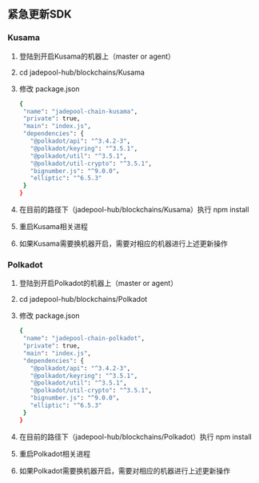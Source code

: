 ## 紧急更新SDK

### Kusama

1. 登陆到开启Kusama的机器上（master or agent）

2. cd jadepool-hub/blockchains/Kusama

3. 修改 package.json

   ```bash
   {
    "name": "jadepool-chain-kusama",
    "private": true,
    "main": "index.js",
    "dependencies": {
      "@polkadot/api": "^3.4.2-3",
      "@polkadot/keyring": "^3.5.1",
      "@polkadot/util": "^3.5.1",
      "@polkadot/util-crypto": "^3.5.1",
      "bignumber.js": "^9.0.0"，
      "elliptic": "^6.5.3"
    }
   }
   ```

4. 在目前的路径下（jadepool-hub/blockchains/Kusama）执行 npm install

5. 重启Kusama相关进程

6. 如果Kusama需要换机器开启，需要对相应的机器进行上述更新操作



### Polkadot

1. 登陆到开启Polkadot的机器上（master or agent）

2. cd jadepool-hub/blockchains/Polkadot

3. 修改 package.json

   ```bash
   {
    "name": "jadepool-chain-polkadot",
    "private": true,
    "main": "index.js",
    "dependencies": {
      "@polkadot/api": "^3.4.2-3",
      "@polkadot/keyring": "^3.5.1",
      "@polkadot/util": "^3.5.1",
      "@polkadot/util-crypto": "^3.5.1",
      "bignumber.js": "^9.0.0"，
      "elliptic": "^6.5.3"
    }
   }
   ```

4. 在目前的路径下（jadepool-hub/blockchains/Polkadot）执行 npm install

5. 重启Polkadot相关进程

6. 如果Polkadot需要换机器开启，需要对相应的机器进行上述更新操作
